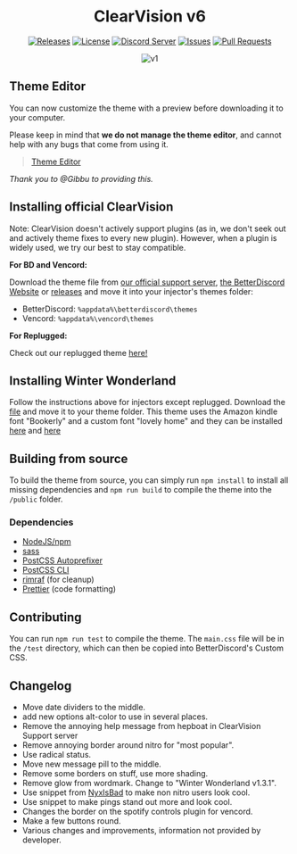 [release-badge]: https://img.shields.io/github/v/release/ClearVision/ClearVision-v6?include_prereleases&style=flat-square
[release-link]: https://github.com/ClearVision/ClearVision-v6/releases
[license-badge]: https://img.shields.io/github/license/ClearVision/ClearVision-v6?style=flat-square
[license-link]: https://github.com/ClearVision/ClearVision-v6/blob/master/LICENSE
[discord-badge]: https://discord.com/api/guilds/212324635356692500/widget.png?style=shield
[discord-link]: https://clearvision.github.io/join
[issues-badge]: https://img.shields.io/github/issues/ClearVision/ClearVision-v6?style=flat-square
[issues-link]: https://github.com/ClearVision/ClearVision-v6/issues
[prs-badge]: https://img.shields.io/github/issues-pr/ClearVision/ClearVision-v6?style=flat-square
[prs-link]: https://github.com/ClearVision/ClearVision-v6/pulls

<div align="center">

# ClearVision v6

[![Releases][release-badge]][release-link]
[![License][license-badge]][license-link]
[![Discord Server][discord-badge]][discord-link]
[![Issues][issues-badge]][issues-link]
[![Pull Requests][prs-badge]][prs-link]

![v1](https://i.imgur.com/p99DoDp.png)

</div>

## Theme Editor

You can now customize the theme with a preview before downloading it to your computer.

Please keep in mind that **we do not manage the theme editor**, and cannot help with any bugs that come from using it.

> [Theme Editor](https://bdeditor.dev/theme/clearvision)

_Thank you to @Gibbu to providing this._

## Installing official ClearVision

Note: ClearVision doesn't actively support plugins (as in, we don't seek out and actively theme fixes to every new plugin). However, when a plugin is widely used, we try our best to stay compatible.

**For BD and Vencord:**

Download the theme file from [our official support server](https://clearvision.github.io/join), [the BetterDiscord Website](https://betterdiscord.app/theme/ClearVision) or [releases](https://github.com/ClearVision/ClearVision-v6/releases) and move it into your injector's themes folder:

- BetterDiscord: `%appdata%\betterdiscord\themes`
- Vencord: `%appdata%\vencord\themes`

**For Replugged:**

Check out our replugged theme [here!](https://github.com/ClearVision/CV-Replugged)

## Installing Winter Wonderland

Follow the instructions above for injectors except replugged. Download the [file](https://github.com/BabyBoySnow/SnowVision/blob/master/Winter%20Wonderland.css) and move it to your theme folder. This theme uses the Amazon kindle font "Bookerly" and a custom font "lovely home" and they can be installed [here](https://www.cufonfonts.com/font/bookerly) and [here](https://www.dafont.com/lovely-home.font)

## Building from source

To build the theme from source, you can simply run `npm install` to install all missing dependencies and `npm run build` to compile the theme into the `/public` folder.

### Dependencies

- [NodeJS/npm](https://nodejs.org/)
- [sass](https://www.npmjs.com/package/sass)
- [PostCSS Autoprefixer](https://www.npmjs.com/package/autoprefixer)
- [PostCSS CLI](https://www.npmjs.com/package/postcss-cli)
- [rimraf](https://www.npmjs.com/package/rimraf) (for cleanup)
- [Prettier](https://www.npmjs.com/package/prettier) (code formatting)

## Contributing

You can run `npm run test` to compile the theme.
The `main.css` file will be in the `/test` directory, which can then be copied into BetterDiscord's Custom CSS.

## Changelog

- Move date dividers to the middle.
- add new options alt-color to use in several places.
- Remove the annoying help message from hepboat in ClearVision Support server
- Remove annoying border around nitro for "most popular".
- Use radical status.
- Move new message pill to the middle.
- Remove some borders on stuff, use more shading.
- Remove glow from wordmark. Change to "Winter Wonderland v1.3.1".
- Use snippet from [NyxIsBad](https://github.com/NyxIsBad) to make non nitro users look cool.
- Use snippet to make pings stand out more and look cool.
- Changes the border on the spotify controls plugin for vencord.
- Make a few buttons round.
- Various changes and improvements, information not provided by developer.

